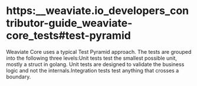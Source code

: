 # https:\_\_weaviate.io_developers_contributor-guide_weaviate-core_tests#test-pyramid

Weaviate Core uses a typical Test Pyramid approach. The tests are grouped into the following three levels:Unit tests test the smallest possible unit, mostly a struct in golang. Unit tests are designed to validate the business logic and not the internals.Integration tests test anything that crosses a boundary.
